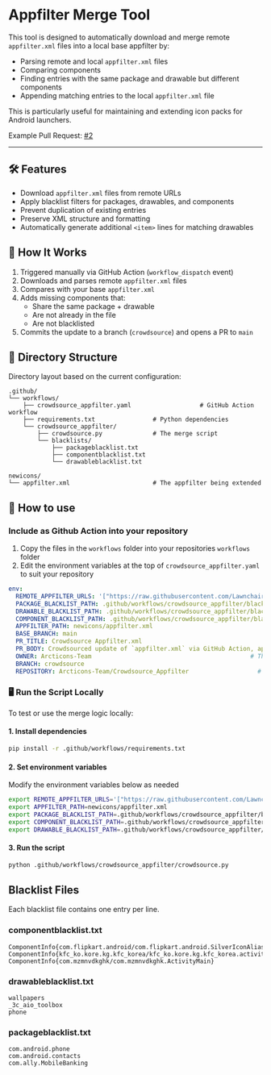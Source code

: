 # Appfilter Merge Tool

This tool is designed to automatically download and merge remote `appfilter.xml` files into a local base appfilter by:

- Parsing remote and local `appfilter.xml` files
- Comparing components
- Finding entries with the same package and drawable but different components
- Appending matching entries to the local `appfilter.xml` file

This is particularly useful for maintaining and extending icon packs for Android launchers.

Example Pull Request: [#2](https://github.com/Arcticons-Team/Crowdsource_Appfilter/pull/2)

---

## 🛠 Features

- Download `appfilter.xml` files from remote URLs
- Apply blacklist filters for packages, drawables, and components
- Prevent duplication of existing entries
- Preserve XML structure and formatting
- Automatically generate additional `<item>` lines for matching drawables

## 🔁 How It Works

1. Triggered manually via GitHub Action (`workflow_dispatch` event)
2. Downloads and parses remote `appfilter.xml` files
3. Compares with your base `appfilter.xml`
4. Adds missing components that:
   - Share the same package + drawable
   - Are not already in the file
   - Are not blacklisted
5. Commits the update to a branch (`crowdsource`) and opens a PR to `main`

## 📁 Directory Structure
Directory layout based on the current configuration:

```text
.github/
└── workflows/
    ├── crowdsource_appfilter.yaml                   # GitHub Action workflow
    ├── requirements.txt                # Python dependencies
    └── crowdsource_appfilter/
        ├── crowdsource.py              # The merge script
        └── blacklists/
            ├── packageblacklist.txt
            ├── componentblacklist.txt
            └── drawableblacklist.txt

newicons/
└── appfilter.xml                       # The appfilter being extended
```

## 🚀 How to use 

### Include as Github Action into your repository
1. Copy the files in the `workflows` folder into your repositories `workflows` folder
2. Edit the environment variables at the top of `crowdsource_appfilter.yaml` to suit your repository
```yaml
env:
  REMOTE_APPFILTER_URLS: '["https://raw.githubusercontent.com/LawnchairLauncher/lawnicons/refs/heads/develop/app/assets/appfilter.xml","https://raw.githubusercontent.com/Delta-Icons/android/refs/heads/master/app/src/main/assets/appfilter.xml","https://raw.githubusercontent.com/Arcticons-Team/Arcticons/refs/heads/main/app/src/main/assets/appfilter.xml"]' 
  PACKAGE_BLACKLIST_PATH: .github/workflows/crowdsource_appfilter/blacklists/packageblacklist.txt      # The path to the package blacklist file, change if necessary
  DRAWABLE_BLACKLIST_PATH: .github/workflows/crowdsource_appfilter/blacklists/drawableblacklist.txt    # The path to the drawable blacklist file, change if necessary
  COMPONENT_BLACKLIST_PATH: .github/workflows/crowdsource_appfilter/blacklists/componentblacklist.txt  # The path to the component blacklist file, change if necessary
  APPFILTER_PATH: newicons/appfilter.xml                                # The path to the appfilter.xml file, change if necessary            
  BASE_BRANCH: main                                                     # The base branch for the pull request, change if necessary
  PR_TITLE: Crowdsource Appfilter.xml                                        # The title of the pull request, change if necessary                          
  PR_BODY: Crowdsourced update of `appfilter.xml` via GitHub Action, applying blacklist filters.            # The body of the pull request, change if necessary
  OWNER: Arcticons-Team                                            # The owner of the repository, change if necessary
  BRANCH: crowdsource    
  REPOSITORY: Arcticons-Team/Crowdsource_Appfilter                   # The repository where the action will run, change if necessary            
```

### 🖥️ Run the Script Locally

To test or use the merge logic locally:

#### 1. Install dependencies

```bash
pip install -r .github/workflows/requirements.txt
```
#### 2. Set environment variables

Modify the environment variables below as needed
```bash
export REMOTE_APPFILTER_URLS='["https://raw.githubusercontent.com/LawnchairLauncher/lawnicons/refs/heads/develop/app/assets/appfilter.xml","https://raw.githubusercontent.com/Delta-Icons/android/refs/heads/master/app/src/main/assets/appfilter.xml","https://raw.githubusercontent.com/Arcticons-Team/Arcticons/refs/heads/main/app/src/main/assets/appfilter.xml"]'
export APPFILTER_PATH=newicons/appfilter.xml
export PACKAGE_BLACKLIST_PATH=.github/workflows/crowdsource_appfilter/blacklists/packageblacklist.txt
export COMPONENT_BLACKLIST_PATH=.github/workflows/crowdsource_appfilter/blacklists/componentblacklist.txt
export DRAWABLE_BLACKLIST_PATH=.github/workflows/crowdsource_appfilter/blacklists/drawableblacklist.txt
```
#### 3. Run the script

```bash
python .github/workflows/crowdsource_appfilter/crowdsource.py
```

## Blacklist Files

Each blacklist file contains one entry per line.

### componentblacklist.txt
```text
ComponentInfo{com.flipkart.android/com.flipkart.android.SilverIconAlias}
ComponentInfo{kfc_ko.kore.kg.kfc_korea/kfc_ko.kore.kg.kfc_korea.activity.IntroActivity}
ComponentInfo{com.mzmnvdkghk/com.mzmnvdkghk.ActivityMain}
```

### drawableblacklist.txt
```text
wallpapers
_3c_aio_toolbox
phone
```


### packageblacklist.txt
```text
com.android.phone
com.android.contacts
com.ally.MobileBanking
```